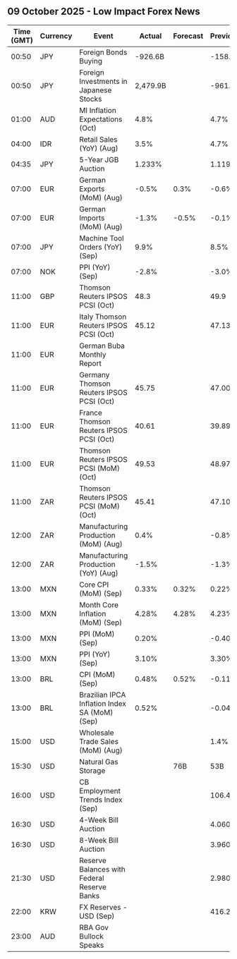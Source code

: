 ## 09 October 2025 - Low Impact Forex News

| Time (GMT) | Currency | Event | Actual | Forecast | Previous |
|------|----------|-------|--------|----------|----------|
| 00:50 | JPY | Foreign Bonds Buying | -926.6B |  | -158.7B |
| 00:50 | JPY | Foreign Investments in Japanese Stocks | 2,479.9B |  | -961.8B |
| 01:00 | AUD | MI Inflation Expectations (Oct) | 4.8% |  | 4.7% |
| 04:00 | IDR | Retail Sales (YoY) (Aug) | 3.5% |  | 4.7% |
| 04:35 | JPY | 5-Year JGB Auction | 1.233% |  | 1.119% |
| 07:00 | EUR | German Exports (MoM) (Aug) | -0.5% | 0.3% | -0.6% |
| 07:00 | EUR | German Imports (MoM) (Aug) | -1.3% | -0.5% | -0.1% |
| 07:00 | JPY | Machine Tool Orders (YoY) (Sep) | 9.9% |  | 8.5% |
| 07:00 | NOK | PPI (YoY) (Sep) | -2.8% |  | -3.0% |
| 11:00 | GBP | Thomson Reuters IPSOS PCSI (Oct) | 48.3 |  | 49.9 |
| 11:00 | EUR | Italy Thomson Reuters IPSOS PCSI (Oct) | 45.12 |  | 47.13 |
| 11:00 | EUR | German Buba Monthly Report |  |  |  |
| 11:00 | EUR | Germany Thomson Reuters IPSOS PCSI (Oct) | 45.75 |  | 47.00 |
| 11:00 | EUR | France Thomson Reuters IPSOS PCSI (Oct) | 40.61 |  | 39.89 |
| 11:00 | EUR | Thomson Reuters IPSOS PCSI (MoM) (Oct) | 49.53 |  | 48.97 |
| 11:00 | ZAR | Thomson Reuters IPSOS PCSI (MoM) (Oct) | 45.41 |  | 47.10 |
| 12:00 | ZAR | Manufacturing Production (MoM) (Aug) | 0.4% |  | -0.8% |
| 12:00 | ZAR | Manufacturing Production (YoY) (Aug) | -1.5% |  | -1.3% |
| 13:00 | MXN | Core CPI (MoM) (Sep) | 0.33% | 0.32% | 0.22% |
| 13:00 | MXN | Month Core Inflation (MoM) (Sep) | 4.28% | 4.28% | 4.23% |
| 13:00 | MXN | PPI (MoM) (Sep) | 0.20% |  | -0.40% |
| 13:00 | MXN | PPI (YoY) (Sep) | 3.10% |  | 3.30% |
| 13:00 | BRL | CPI (MoM) (Sep) | 0.48% | 0.52% | -0.11% |
| 13:00 | BRL | Brazilian IPCA Inflation Index SA (MoM) (Sep) | 0.52% |  | -0.04% |
| 15:00 | USD | Wholesale Trade Sales (MoM) (Aug) |  |  | 1.4% |
| 15:30 | USD | Natural Gas Storage |  | 76B | 53B |
| 16:00 | USD | CB Employment Trends Index (Sep) |  |  | 106.41 |
| 16:30 | USD | 4-Week Bill Auction |  |  | 4.060% |
| 16:30 | USD | 8-Week Bill Auction |  |  | 3.960% |
| 21:30 | USD | Reserve Balances with Federal Reserve Banks |  |  | 2.980T |
| 22:00 | KRW | FX Reserves - USD (Sep) |  |  | 416.29B |
| 23:00 | AUD | RBA Gov Bullock Speaks |  |  |  |
